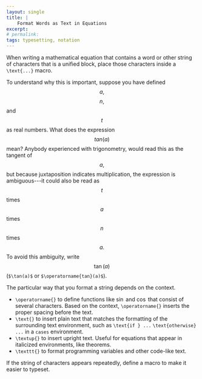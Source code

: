 ```yaml
---
layout: single
title: |
    Format Words as Text in Equations
excerpt: 
# permalink: 
tags: typesetting, notation
---
```

When writing a mathematical equation that contains a word or other string of characters that is a unified block, place those characters inside a `\text{...}` macro. 

To understand why this is important, suppose you have defined$$a,$$ $$n,$$ and $$t$$ as real numbers. What does the expression $$tan(a)$$ mean? Anybody experienced with trigonometry, would read this as the tangent of $$a,$$ but because juxtaposition indicates multiplication, the expression is ambiguous---it could also be read as $$t$$ times $$a$$ times $$n$$ times $$a.$$ To avoid this ambiguity, write $$\tan(a)$$ (`$\tan(a)$` or `$\operatorname{tan}(a)$`).

The particular way that you format a string depends on the context. 
- `\operatorname{}` to define functions like $\sin$ and $\cos$ that consist of several characters. Based on the context, `\operatorname{}` inserts the proper spacing before the text.
- `\text{}` to insert plain text that matches the formatting of the surrounding text environment, such as `\text{if } ...` `\text{otherwise} ...` in a `cases` environment.
- `\textup{}` to insert upright text. Useful for equations that appear in italicized environments, like theorems.  
- `\texttt{}` to format programming variables and other code-like text. 

If the string of characters appears repeatedly, define a macro to make it easier to typeset.  